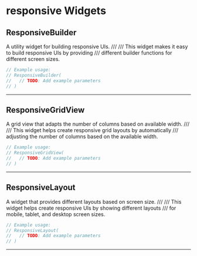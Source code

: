 # responsive Widgets

## ResponsiveBuilder

A utility widget for building responsive UIs.
///
/// This widget makes it easy to build responsive UIs by providing
/// different builder functions for different screen sizes.

```dart
// Example usage:
// ResponsiveBuilder(
//   // TODO: Add example parameters
// )
```

---

## ResponsiveGridView

A grid view that adapts the number of columns based on available width.
///
/// This widget helps create responsive grid layouts by automatically
/// adjusting the number of columns based on the available width.

```dart
// Example usage:
// ResponsiveGridView(
//   // TODO: Add example parameters
// )
```

---

## ResponsiveLayout

A widget that provides different layouts based on screen size.
///
/// This widget helps create responsive UIs by showing different layouts
/// for mobile, tablet, and desktop screen sizes.

```dart
// Example usage:
// ResponsiveLayout(
//   // TODO: Add example parameters
// )
```

---

